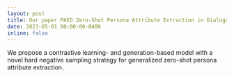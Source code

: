 ```yaml
---
layout: post
title: Our paper PAED Zero-Shot Persona Attribute Extraction in Dialogues gets accepted in ACL 2023!
date: 2023-05-01 00:00:00-0400
inline: false
---
```


We propose a contrastive learning- and generation-based model with a novel hard negative sampling strategy for generalized zero-shot persona attribute extraction.

